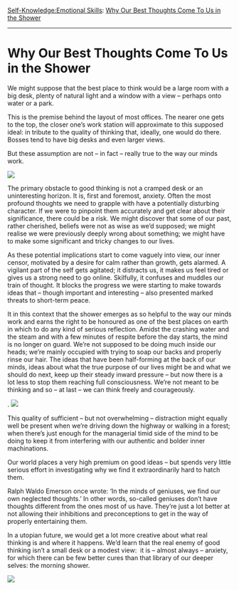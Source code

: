 [Self-Knowledge:](https://www.theschooloflife.com/thebookoflife/category/self-knowledge/)[Emotional Skills](https://www.theschooloflife.com/thebookoflife/category/self-knowledge/emotional-skills/): [Why Our Best Thoughts Come To Us in the Shower](https://www.theschooloflife.com/thebookoflife/why-our-best-thoughts-come-to-us-in-the-shower/)

* * *

# Why Our Best Thoughts Come To Us in the Shower

We might suppose that the best place to think would be a&nbsp;large room with a big desk, plenty of natural light and a window with a view – perhaps onto water or a park.

This is the premise behind the layout of most offices. The nearer one gets to the top, the closer one’s work station will approximate to this supposed ideal: in tribute to the quality of thinking that, ideally, one would do there. Bosses tend to have big desks and even larger&nbsp;views.

But these assumption are not – in fact – really true to the way our minds work.

![](https://www.theschooloflife.com/thebookoflife/wp-content/uploads/2017/02/Hammersh%C3%B8i_Tall_windows-830x1024.jpg)

The primary obstacle to good thinking is not a cramped desk or an uninteresting horizon. It is, first and foremost, anxiety. Often the most profound thoughts we need to grapple with&nbsp;have a potentially disturbing character. If we were to pinpoint them accurately and get clear about their significance, there could be a risk. We might discover that some of our past, rather cherished, beliefs were not as wise as we’d supposed; we might realise we were previously&nbsp;deeply wrong about something; we might have to make some significant and tricky changes to our lives.

As these potential implications start to come vaguely into view, our inner censor, motivated by a desire for calm rather than growth, gets alarmed. A vigilant part of the self gets agitated; it distracts us, it makes us feel tired or gives us a strong need to go online. Skilfully, it confuses and muddles our train of thought. It blocks the progress we were starting to make towards ideas that – though important and interesting – also presented marked threats to short-term peace.

It in this context that the shower emerges as so helpful to the way our minds work and earns the right to be honoured as one of the best places on earth in which to do any kind of serious reflection. Amidst the crashing water and the steam and with a few minutes of respite before the day starts, the mind is no longer on guard. We’re not supposed to be doing much inside our heads; we’re mainly occupied with trying to soap our backs and properly rinse our hair. The ideas that have been half-forming at the back of our minds, ideas about what the true purpose of our lives might be and what we should do next, keep up their steady inward pressure – but now there is a lot less to stop them reaching full consciousness. We’re not meant to be thinking and so – at last – we can think freely and courageously.

. ![](http://www.tate.org.uk/art/images/work/T/T03/T03074_10.jpg)

This quality of sufficient – but not overwhelming – distraction might equally well be present when we’re driving down the highway or walking in a forest; when there’s just enough for the managerial timid side of the mind to be doing to keep it from interfering with our authentic and bolder inner machinations.

Our world places a very high premium on good ideas – but spends very little serious effort in investigating why we find it extraordinarily hard to hatch them.

Ralph Waldo Emerson once wrote: ‘In the minds of geniuses, we find our own neglected thoughts.’ In other words, so-called geniuses don’t have thoughts different from the ones most of us have. They’re just a lot better at not allowing their inhibitions and preconceptions to get in the way of properly entertaining them.

In a utopian future, we would get a lot more creative about what real thinking is and where it happens. We’d learn that the real enemy of good thinking isn’t a small desk or a modest view: &nbsp;it is – almost always – anxiety, for which there can be few better cures than that library of our deeper selves: the morning shower.

[![](https://img.youtube.com/vi/xv5TwMVkd0Q/0.jpg)](https://www.youtube.com/embed/xv5TwMVkd0Q '')
